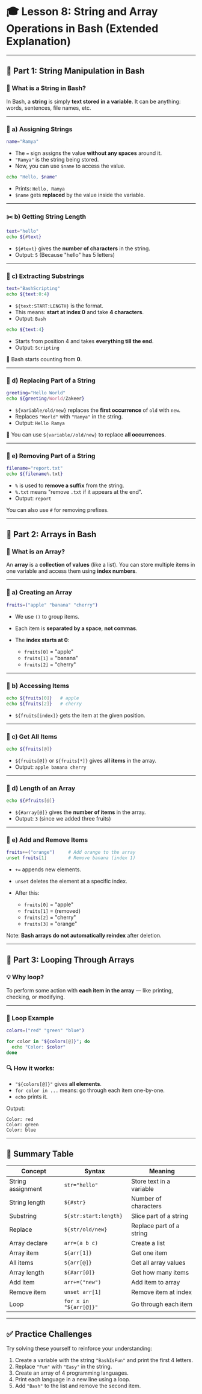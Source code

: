 # 🎓 Lesson 8: String and Array Operations in Bash (Extended Explanation)

---

## 🧵 Part 1: String Manipulation in Bash

### 🔹 What is a String in Bash?

In Bash, a **string** is simply **text stored in a variable**. It can be anything: words, sentences, file names, etc.

---

### 📌 a) Assigning Strings

```bash
name="Ramya"
```

* The `=` sign assigns the value **without any spaces** around it.
* `"Ramya"` is the string being stored.
* Now, you can use `$name` to access the value.

```bash
echo "Hello, $name"
```

* Prints: `Hello, Ramya`
* `$name` gets **replaced** by the value inside the variable.

---

### ✂️ b) Getting String Length

```bash
text="hello"
echo ${#text}
```

* `${#text}` gives the **number of characters** in the string.
* Output: `5`
  (Because "hello" has 5 letters)

---

### 📍 c) Extracting Substrings

```bash
text="BashScripting"
echo ${text:0:4}
```

* `${text:START:LENGTH}` is the format.
* This means: **start at index 0** and take **4 characters**.
* Output: `Bash`

```bash
echo ${text:4}
```

* Starts from position 4 and takes **everything till the end**.
* Output: `Scripting`

🔹 Bash starts counting from **0**.

---

### 🔁 d) Replacing Part of a String

```bash
greeting="Hello World"
echo ${greeting/World/Zakeer}
```

* `${variable/old/new}` replaces the **first occurrence** of `old` with `new`.
* Replaces `"World"` with `"Ramya"` in the string.
* Output: `Hello Ramya`

🧠 You can use `${variable//old/new}` to replace **all occurrences**.

---

### 🧼 e) Removing Part of a String

```bash
filename="report.txt"
echo ${filename%.txt}
```

* `%` is used to **remove a suffix** from the string.
* `%.txt` means "remove `.txt` if it appears at the end".
* Output: `report`

You can also use `#` for removing prefixes.

---

## 🧺 Part 2: Arrays in Bash

### 🔹 What is an Array?

An **array** is a **collection of values** (like a list).
You can store multiple items in one variable and access them using **index numbers**.

---

### 📌 a) Creating an Array

```bash
fruits=("apple" "banana" "cherry")
```

* We use `()` to group items.
* Each item is **separated by a space**, **not commas**.
* The **index starts at 0**:

  * `fruits[0]` = "apple"
  * `fruits[1]` = "banana"
  * `fruits[2]` = "cherry"

---

### 📎 b) Accessing Items

```bash
echo ${fruits[0]}   # apple
echo ${fruits[2]}   # cherry
```

* `${fruits[index]}` gets the item at the given position.

---

### 🔢 c) Get All Items

```bash
echo ${fruits[@]}
```

* `${fruits[@]}` or `${fruits[*]}` gives **all items** in the array.
* Output: `apple banana cherry`

---

### 📏 d) Length of an Array

```bash
echo ${#fruits[@]}
```

* `${#array[@]}` gives the **number of items** in the array.
* Output: `3` (since we added three fruits)

---

### 🧰 e) Add and Remove Items

```bash
fruits+=("orange")     # Add orange to the array
unset fruits[1]        # Remove banana (index 1)
```

* `+=` appends new elements.
* `unset` deletes the element at a specific index.
* After this:

  * `fruits[0]` = "apple"
  * `fruits[1]` = (removed)
  * `fruits[2]` = "cherry"
  * `fruits[3]` = "orange"

Note: **Bash arrays do not automatically reindex** after deletion.

---

## 🔁 Part 3: Looping Through Arrays

### 💡 Why loop?

To perform some action with **each item in the array** — like printing, checking, or modifying.

---

### 🔄 Loop Example

```bash
colors=("red" "green" "blue")

for color in "${colors[@]}"; do
  echo "Color: $color"
done
```

### 🔍 How it works:

* `"${colors[@]}"` gives **all elements**.
* `for color in ...` means: go through each item one-by-one.
* `echo` prints it.

Output:

```
Color: red
Color: green
Color: blue
```

---

## 🧠 Summary Table

| Concept           | Syntax                 | Meaning                  |
| ----------------- | ---------------------- | ------------------------ |
| String assignment | `str="hello"`          | Store text in a variable |
| String length     | `${#str}`              | Number of characters     |
| Substring         | `${str:start:length}`  | Slice part of a string   |
| Replace           | `${str/old/new}`       | Replace part of a string |
| Array declare     | `arr=(a b c)`          | Create a list            |
| Array item        | `${arr[1]}`            | Get one item             |
| All items         | `${arr[@]}`            | Get all array values     |
| Array length      | `${#arr[@]}`           | Get how many items       |
| Add item          | `arr+=("new")`         | Add item to array        |
| Remove item       | `unset arr[1]`         | Remove item at index     |
| Loop              | `for x in "${arr[@]}"` | Go through each item     |

---

## ✅ Practice Challenges

Try solving these yourself to reinforce your understanding:

1. Create a variable with the string `"BashIsFun"` and print the first 4 letters.
2. Replace `"Fun"` with `"Easy"` in the string.
3. Create an array of 4 programming languages.
4. Print each language in a new line using a loop.
5. Add `"Bash"` to the list and remove the second item.
